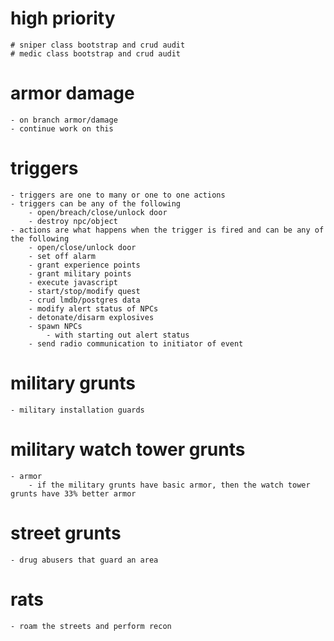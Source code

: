 # high priority
	# sniper class bootstrap and crud audit
	# medic class bootstrap and crud audit

# armor damage
	- on branch armor/damage
	- continue work on this

# triggers
	- triggers are one to many or one to one actions
	- triggers can be any of the following
		- open/breach/close/unlock door
		- destroy npc/object
	- actions are what happens when the trigger is fired and can be any of the following
		- open/close/unlock door
		- set off alarm
		- grant experience points
		- grant military points
		- execute javascript
		- start/stop/modify quest
		- crud lmdb/postgres data
		- modify alert status of NPCs
		- detonate/disarm explosives
		- spawn NPCs
			- with starting out alert status
		- send radio communication to initiator of event

# military grunts
	- military installation guards

# military watch tower grunts
	- armor 
		- if the military grunts have basic armor, then the watch tower grunts have 33% better armor


# street grunts
	- drug abusers that guard an area

# rats
	- roam the streets and perform recon

